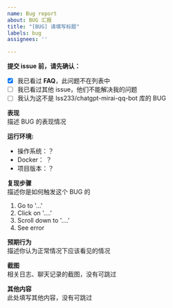 ```yaml
---
name: Bug report
about: BUG 汇报
title: "[BUG] 请填写标题"
labels: bug
assignees: ''

---
```


**提交 issue 前，请先确认：**
- [x] 我已看过 **FAQ**，此问题不在列表中
- [ ] 我已看过其他 issue，他们不能解决我的问题 
- [ ] 我认为这不是 lss233/chatgpt-mirai-qq-bot 库的 BUG

**表现**  
描述 BUG 的表现情况

**运行环境:**  
- 操作系统：？
- Docker： ？
- 项目版本：？

**复现步骤**  
描述你是如何触发这个 BUG 的
1. Go to '...'
2. Click on '....'
3. Scroll down to '....'
4. See error

**预期行为**  
描述你认为正常情况下应该看见的情况

**截图**  
相关日志、聊天记录的截图，没有可跳过

**其他内容**  
此处填写其他内容，没有可跳过
